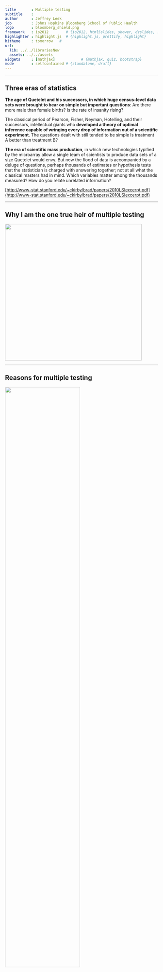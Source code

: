 ```yaml
---
title       : Multiple testing
subtitle    : 
author      : Jeffrey Leek
job         : Johns Hopkins Bloomberg School of Public Health
logo        : bloomberg_shield.png
framework   : io2012        # {io2012, html5slides, shower, dzslides, ...}
highlighter : highlight.js  # {highlight.js, prettify, highlight}
hitheme     : tomorrow   # 
url:
  lib: ../../librariesNew
  assets: ../../assets
widgets     : [mathjax]            # {mathjax, quiz, bootstrap}
mode        : selfcontained # {standalone, draft}
---
```







---

## Three eras of statistics

__The age of Quetelet and his successors, in which huge census-level data sets were brought to bear on simple but important questions__: Are there more male than female births? Is the rate of insanity rising?

The classical period of Pearson, Fisher, Neyman, Hotelling, and their successors, intellectual giants who __developed a theory of optimal inference capable of wringing every drop of information out of a scientific experiment__. The questions dealt with still tended to be simple Is treatment A better than treatment B? 

__The era of scientific mass production__, in which new technologies typified by the microarray allow a single team of scientists to produce data sets of a size Quetelet would envy. But now the flood of data is accompanied by a deluge of questions, perhaps thousands of estimates or hypothesis tests that the statistician is charged with answering together; not at all what the classical masters had in mind. Which variables matter among the thousands measured? How do you relate unrelated information?

[http://www-stat.stanford.edu/~ckirby/brad/papers/2010LSIexcerpt.pdf](http://www-stat.stanford.edu/~ckirby/brad/papers/2010LSIexcerpt.pdf)


---

## Why I am the one true heir of multiple testing

<img class=center src=../../assets/img/heritage.png height=450/>


---

## Reasons for multiple testing

<img class=center src=../../assets/img/datasources.png height='70%'/>


---

## Why correct for multiple tests?

<img class=center src=../../assets/img/jellybeans1.png height='70%'/>


[http://xkcd.com/882/](http://xkcd.com/882/)

---

## Why correct for multiple tests?

<img class=center src=../../assets/img/jellybeans2.png height='70%'/>

[http://xkcd.com/882/](http://xkcd.com/882/)


---

## Types of errors

Suppose you are testing a hypothesis that a parameter $\beta$ equals zero versus the alternative that it does not equal zero. These are the possible outcomes. 
</br></br>

                    | $\beta=0$   | $\beta\neq0$   |  Hypotheses
--------------------|-------------|----------------|---------
Claim $\beta=0$     |      $U$    |      $T$       |  $m-R$
Claim $\beta\neq 0$ |      $V$    |      $S$       |  $R$
    Claims          |     $m_0$   |      $m-m_0$   |  $m$

</br></br>

__Type I error or false positive ($V$)__ Say that the parameter does not equal zero when it does

__Type II error or false negative ($T$)__ Say that the parameter equals zero when it doesn't 


---

## Error rates

__False positive rate__ - The rate at which false results ($\beta = 0$) are called significant: $E\left[\frac{V}{m_0}\right]$*

__Family wise error rate (FWER)__ - The probability of at least one false positive ${\rm Pr}(V \geq 1)$

__False discovery rate (FDR)__ - The rate at which claims of significance are false $E\left[\frac{V}{R}\right]$

* The false positive rate is closely related to the type I error rate [http://en.wikipedia.org/wiki/False_positive_rate](http://en.wikipedia.org/wiki/False_positive_rate)

---

## Controlling the false positive rate

If P-values are correctly calculated calling all $P < \alpha$ significant will control the false positive rate at level $\alpha$ on average. 

<redtext>Problem</redtext>: Suppose that you perform 10,000 tests and $\beta = 0$ for all of them. 

Suppose that you call all $P < 0.05$ significant. 

The expected number of false positives is: $10,000 \times 0.05 = 500$  false positives. 

__How do we avoid so many false positives?__


---

## Controlling family-wise error rate (FWER)


The [Bonferroni correction](http://en.wikipedia.org/wiki/Bonferroni_correction) is the oldest multiple testing correction. 

__Basic idea__: 
* Suppose you do $m$ tests
* You want to control FWER at level $\alpha$ so $Pr(V \geq 1) < \alpha$
* Calculate P-values normally
* Set $\alpha_{fwer} = \alpha/m$
* Call all $P$-values less than $\alpha_{fwer}$ significant

__Pros__: Easy to calculate, conservative
__Cons__: May be very conservative

---


## Bonferroni and FWER 

I nstead of definining a per-test error rate, we can define an error rate over all of the tests, e.g.:
$${\rm Family\; wise \; error\; rate} = P(\{ {\rm \# \; of \; false \; positives} \geq 1\})$$

The most common (and first) method for controlling the FWER is the Bonferroni correction, if the rejection region for a single test is:

$$S_\alpha = \{p : p \leq \alpha\}$$

then if $m$ tests are performed the rejection region is:

$$S^{bon}_\alpha = \{p_i : p_i \leq \alpha/m\}$$

---

## The Bonferroni Correction Control the FWER

Suppose there are $m$ tests and the data for the first $m_0$ tests follows the null distribution then: 
$$ P(\{ {\rm \# \; of \; false \; positives} \geq 1\}) = P\left(\sum_{i=1}^{m_0} I(p_i \leq \alpha/m)  > 0\right)$$
$$ = P\left(\bigcup_{i=1}^{m_0} \{p_i \leq \alpha/m\}\right)$$
$$ \leq \sum_{i=1}^{m_0} P(p_i \leq \alpha/m)$$
$$ \leq \frac{m_0}{m} \alpha \leq \alpha $$


---

## Independendent test statistics

 For independent test statistics we can be smarter:

$$ P( {\rm any\; null \; } p_i < \alpha/m) = 1 - P({\rm all \; null\;} p_i \geq \alpha/m)$$
$$ = 1 - \left(\prod_{i=1}^{m_0} P(p_i \geq \alpha/m)\right)$$
$$ = 1 - (1-\alpha/m)^{m_0}$$
$$ \approx - (1-\alpha/m)^{m}$$

The last approximation is true when $m \approx m_0$. We could use this to get a smarter threshold if we believe the tests are independent (they never are). But its not worth it because $1-(1-\alpha/m)^m \approx 1-e^{-\alpha} \approx 1- (1 - \alpha) = \alpha$. 

---

## Bonferroni and dependence 

In the extreme case; all tests have almost the same $p_j$; if one is small, they're all small. so:

$$ P ({\rm any\; null\;} p_i < \alpha/m) &\approx& m_0/m P(p_1 < \alpha/m)$$
$$ = (m_0/m) (\alpha/m)$$
$$ \approx \alpha/m$$

 but using $p_i < \alpha$ would have been better. For positively dependent test statistics increasing correlation $\Rightarrow$ more conservative results  on average. But we can get catastrophic errors. 
 
Suppose $p_i$ are all identical for the null cases and by chance $p_i < \alpha/m$. How many errors? 



---

## Controlling false discovery rate (FDR)

This is the most popular correction when performing _lots_ of tests say in genomics, imagining, astronomy, or other signal-processing disciplines. 

__Basic idea__: 
* Suppose you do $m$ tests
* You want to control FDR at level $\alpha$ so $E\left[\frac{V}{R}\right]$
* Calculate P-values normally
* Order the P-values from smallest to largest $P_{(1)},...,P_{(m)}$
* Call any $P_{(i)} \leq \alpha \times \frac{i}{m}$ significant

__Pros__: Still pretty easy to calculate, less conservative (maybe much less)

__Cons__: Allows for more false positives, may behave strangely under dependence

---

## Example with 10 P-values

<img class=center src=../../assets/img/example10pvals.png height='70%'/>

Controlling all error rates at $\alpha = 0.20$

---

## Adjusted P-values

* One approach is to adjust the threshold $\alpha$
* A different approach is to calculate "adjusted p-values"
* They _are not p-values_ anymore
* But they can be used directly without adjusting $\alpha$

__Example__: 
* Suppose P-values are $P_1,\ldots,P_m$
* You could adjust them by taking $P_i^{fwer} = \max{m \times P_i,1}$ for each P-value.
* Then if you call all $P_i^{fwer} < \alpha$ significant you will control the FWER. 

---

## Case study I: no true positives


```r
set.seed(1010093)
pValues <- rep(NA,1000)
for(i in 1:1000){
  y <- rnorm(20)
  x <- rnorm(20)
  pValues[i] <- summary(lm(y ~ x))$coeff[2,4]
}

# Controls false positive rate
sum(pValues < 0.05)
```

```
[1] 51
```


---

## Case study I: no true positives


```r
# Controls FWER 
sum(p.adjust(pValues,method="bonferroni") < 0.05)
```

```
[1] 0
```

```r
# Controls FDR 
sum(p.adjust(pValues,method="BH") < 0.05)
```

```
[1] 0
```



---

## Case study II: 50% true positives


```r
set.seed(1010093)
pValues <- rep(NA,1000)
for(i in 1:1000){
  x <- rnorm(20)
  # First 500 beta=0, last 500 beta=2
  if(i <= 500){y <- rnorm(20)}else{ y <- rnorm(20,mean=2*x)}
  pValues[i] <- summary(lm(y ~ x))$coeff[2,4]
}
trueStatus <- rep(c("zero","not zero"),each=500)
table(pValues < 0.05, trueStatus)
```

```
       trueStatus
        not zero zero
  FALSE        0  476
  TRUE       500   24
```


---


## Case study II: 50% true positives


```r
# Controls FWER 
table(p.adjust(pValues,method="bonferroni") < 0.05,trueStatus)
```

```
       trueStatus
        not zero zero
  FALSE       23  500
  TRUE       477    0
```

```r
# Controls FDR 
table(p.adjust(pValues,method="BH") < 0.05,trueStatus)
```

```
       trueStatus
        not zero zero
  FALSE        0  487
  TRUE       500   13
```



---


## Case study II: 50% true positives

__P-values versus adjusted P-values__

```r
par(mfrow=c(1,2))
plot(pValues,p.adjust(pValues,method="bonferroni"),pch=19)
plot(pValues,p.adjust(pValues,method="BH"),pch=19)
```

<div class="rimage center"><img src="fig/unnamed-chunk-3.png" title="plot of chunk unnamed-chunk-3" alt="plot of chunk unnamed-chunk-3" class="plot" /></div>



---


## Notes and resources

__Notes__:
* Multiple testing is an entire subfield
* A basic Bonferroni/BH correction is usually enough
* If there is strong dependence between tests there may be problems
  * Consider method="BY"

__Further resources__:
* [Multiple testing procedures with applications to genomics](http://www.amazon.com/Multiple-Procedures-Applications-Genomics-Statistics/dp/0387493166/ref=sr_1_2/102-3292576-129059?ie=UTF8&s=books&qid=1187394873&sr=1-2)
* [Statistical significance for genome-wide studies](http://www.pnas.org/content/100/16/9440.full)
* [Introduction to multiple testing](http://ies.ed.gov/ncee/pubs/20084018/app_b.asp)

